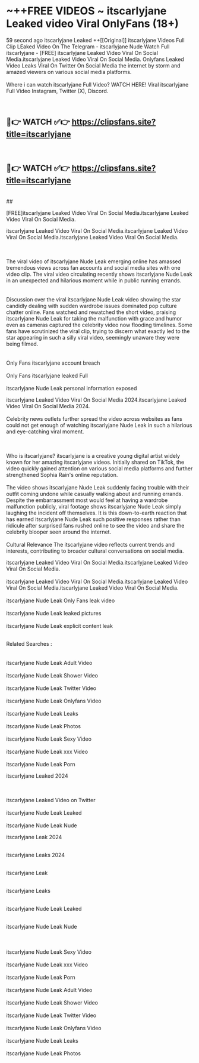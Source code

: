 # ~++FREE VIDEOS ~ itscarlyjane Leaked video Viral OnlyFans (18+)<br>


59 second ago itscarlyjane Leaked ++[[Original]] itscarlyjane Videos Full Clip LEaked Video On The Telegram  - itscarlyjane Nude  Watch Full itscarlyjane - [FREE] itscarlyjane Leaked Video Viral On Social Media.itscarlyjane Leaked Video Viral On Social Media.   Onlyfans Leaked Video Leaks Viral On Twitter On Social Media the internet by storm and amazed viewers on various social media platforms. <br><br>
Where i can watch itscarlyjane Full Video? WATCH HERE! Viral itscarlyjane Full Video Instagram, Twitter (X), Discord. <br>


 <br>

##  🔴👉 WATCH ✅👉  <a href="https://clipsfans.site?title=itscarlyjane&ref=git">https://clipsfans.site?title=itscarlyjane</a> <br>
  <br>

##  🔴👉 WATCH ✅👉  <a href="https://clipsfans.site?title=itscarlyjane&ref=git">https://clipsfans.site?title=itscarlyjane</a> <br>
  <br>
  ##



[FREE]itscarlyjane Leaked Video Viral On Social Media.itscarlyjane Leaked Video Viral On Social Media. <br>

itscarlyjane Leaked Video Viral On Social Media.itscarlyjane Leaked Video Viral On Social Media.itscarlyjane Leaked Video Viral On Social Media. <br>


  <br>

  <br>
The viral video of itscarlyjane Nude Leak emerging online has amassed tremendous views across fan accounts and social media sites with one video clip. The viral video circulating recently shows itscarlyjane Nude Leak in an unexpected and hilarious moment while in public running errands.<br>
<br>


<br>
Discussion over the viral itscarlyjane Nude Leak video showing the star candidly dealing with sudden wardrobe issues dominated pop culture chatter online. Fans watched and rewatched the short video, praising itscarlyjane Nude Leak for taking the malfunction with grace and humor even as cameras captured the celebrity video now flooding timelines. Some fans have scrutinized the viral clip, trying to discern what exactly led to the star appearing in such a silly viral video, seemingly unaware they were being filmed.<br>
<br>
<br> 
Only Fans itscarlyjane account breach<br>
<br>
Only Fans itscarlyjane leaked Full <br>
<br>
itscarlyjane Nude Leak personal information exposed<br>

itscarlyjane Leaked Video Viral On Social Media 2024.itscarlyjane Leaked Video Viral On Social Media 2024. <br>
<br>
Celebrity news outlets further spread the video across websites as fans could not get enough of watching itscarlyjane Nude Leak in such a hilarious and eye-catching viral moment.<br>
<br>

<br>
Who is itscarlyjane? itscarlyjane is a creative young digital artist widely known for her amazing itscarlyjane videos. Initially shared on TikTok, the video quickly gained attention on various social media platforms and further strengthened Sophia Rain's online reputation.<br>
<br>
The video shows itscarlyjane Nude Leak suddenly facing trouble with their outfit coming undone while casually walking about and running errands. Despite the embarrassment most would feel at having a wardrobe malfunction publicly, viral footage shows itscarlyjane Nude Leak simply laughing the incident off themselves. It is this down-to-earth reaction that has earned itscarlyjane Nude Leak such positive responses rather than ridicule after surprised fans rushed online to see the video and share the celebrity blooper seen around the internet.<br>
<br>
Cultural Relevance The itscarlyjane video reflects current trends and interests, contributing to broader cultural conversations on social media.<br>

itscarlyjane Leaked Video Viral On Social Media.itscarlyjane Leaked Video Viral On Social Media.<br>
<br>
itscarlyjane Leaked Video Viral On Social Media.itscarlyjane Leaked Video Viral On Social Media.itscarlyjane Leaked Video Viral On Social Media.<br>
<br>
itscarlyjane Nude Leak Only Fans leak video<br>
<br>
itscarlyjane Nude Leak leaked pictures<br>
<br>
itscarlyjane Nude Leak explicit content leak<br>


<br>
Related Searches :<br>
<br>

<br>
itscarlyjane Nude Leak Adult Video<br>
<br>
itscarlyjane Nude Leak Shower Video<br>
<br>
itscarlyjane Nude Leak Twitter Video<br>
<br>
itscarlyjane Nude Leak Onlyfans Video<br>
<br>
itscarlyjane Nude Leak Leaks<br>
<br>
itscarlyjane Nude Leak Photos<br>

<br>
itscarlyjane Nude Leak Sexy Video<br>
<br>
itscarlyjane Nude Leak xxx Video<br>
<br>
itscarlyjane Nude Leak Porn<br>

itscarlyjane  Leaked 2024 <br> <br>
<br>

itscarlyjane Leaked Video on Twitter <br>
<br>
itscarlyjane Nude Leak Leaked<br>
<br>
itscarlyjane Nude Leak Nude<br>


itscarlyjane  Leak 2024 <br> <br>



itscarlyjane  Leaks 2024 <br> <br>



 
itscarlyjane  Leak<br> <br>



itscarlyjane  Leaks<br> <br>


itscarlyjane Nude Leak Leaked<br> <br>

itscarlyjane Nude Leak Nude<br> <br>
<br> <br>
itscarlyjane Nude Leak Sexy Video
<br> <br>
itscarlyjane Nude Leak xxx Video
<br> <br>
itscarlyjane Nude Leak Porn
<br> <br>
itscarlyjane Nude Leak Adult Video
<br> <br>
itscarlyjane Nude Leak Shower Video
<br> <br>
itscarlyjane Nude Leak Twitter Video
<br> <br>
itscarlyjane Nude Leak Onlyfans Video
<br> <br>
itscarlyjane Nude Leak Leaks
<br> <br>
itscarlyjane Nude Leak Photos






</p>




 



</p>










